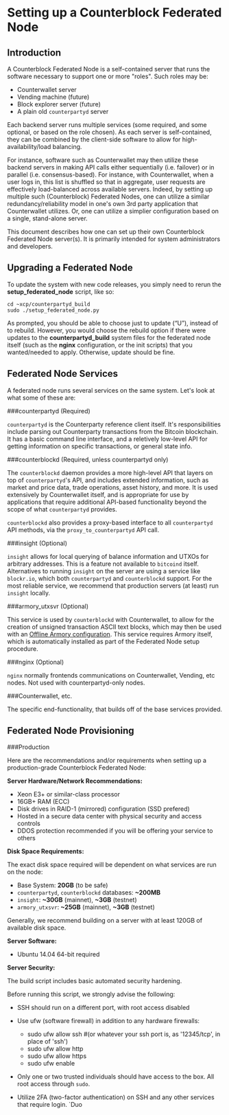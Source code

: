 Setting up a Counterblock Federated Node
==============================================

Introduction
-------------

A Counterblock Federated Node is a self-contained server that runs the software necessary to support one or more "roles".
Such roles may be:

- Counterwallet server
- Vending machine (future)
- Block explorer server (future)
- A plain old ``counterpartyd`` server

Each backend server runs multiple services (some required, and some optional, or based on the role chosen).
As each server is self-contained, they can be combined by the client-side software to allow for high-availability/load balancing.

For instance, software such as Counterwallet may then utilize these backend servers in making API calls either sequentially (i.e. failover) or in
parallel (i.e. consensus-based). For instance, with Counterwallet, when a user logs in, this list is shuffled so that
in aggregate, user requests are effectively load-balanced across available servers. Indeed, by setting up multiple such
(Counterblock) Federated Nodes, one can utilize a similar redundancy/reliability model in one's own 3rd party application
that Counterwallet utilizes. Or, one can utilize a simplier configuration based on a single, stand-alone server.

This document describes how one can set up their own Counterblock Federated Node server(s). It is primarily intended
for system administrators and developers.

Upgrading a Federated Node
--------------------------

To update the system with new code releases, you simply need to rerun the **setup_federated_node** script, like so:
    
    cd ~xcp/counterpartyd_build
    sudo ./setup_federated_node.py

As prompted, you should be able to choose just to update (“U”), instead of to rebuild. However, you would choose the rebuild option if there were updates to the **counterpartyd_build** system files for the federated node itself (such as the **nginx** configuration, or the init scripts) that you wanted/needed to apply. Otherwise, update should be fine.



Federated Node Services
-------------------------

A federated node runs several services on the same system. Let's look at what some of these are:

###counterpartyd (Required)

``counterpartyd`` is the Counterparty reference client itself. It's responsibilities include parsing out Counterparty
transactions from the Bitcoin blockchain. It has a basic command line interface, and a reletively low-level API for
getting information on specific transactions, or general state info.

###counterblockd (Required, unless counterpartyd only)

The ``counterblockd`` daemon provides a more high-level API that layers on top of ``counterpartyd``'s API, and includes extended
information, such as market and price data, trade operations, asset history, and more. It is used extensively by Counterwallet
itself, and is appropriate for use by applications that require additional API-based functionality beyond the scope of
what ``counterpartyd`` provides.

``counterblockd`` also provides a proxy-based interface to all ``counterpartyd`` API methods, via the ``proxy_to_counterpartyd`` API call.

###insight (Optional)

``insight`` allows for local querying of balance information and UTXOs for arbitrary addresses. This is a feature not available
to ``bitcoind`` itself. Alternatives to running ``insight`` on the server are using a service like ``blockr.io``, which
both ``counterpartyd`` and ``counterblockd`` support. For the most reliable service, we recommend that production
servers (at least) run ``insight`` locally.

###armory_utxsvr (Optional)

This service is used by ``counterblockd`` with Counterwallet, to allow for the creation of unsigned transaction
ASCII text blocks, which may then be used with an [Offline Armory configuration](https://bitcoinarmory.com/about/using-our-wallet/).
This service requires Armory itself, which is automatically installed as part of the Federated Node setup procedure.

###nginx (Optional)

``nginx`` normally frontends communications on Counterwallet, Vending, etc nodes. Not used with counterpartyd-only nodes.

###Counterwallet, etc.

The specific end-functionality, that builds off of the base services provided.


Federated Node Provisioning
--------------------------------

###Production

Here are the recommendations and/or requirements when setting up a production-grade Counterblock Federated Node:

**Server Hardware/Network Recommendations:**

- Xeon E3+ or similar-class processor
- 16GB+ RAM (ECC)
- Disk drives in RAID-1 (mirrored) configuration (SSD prefered)
- Hosted in a secure data center with physical security and access controls
- DDOS protection recommended if you will be offering your service to others

**Disk Space Requirements:**

The exact disk space required will be dependent on what services are run on the node:

- Base System: **20GB** (to be safe)
- ``counterpartyd``, ``counterblockd`` databases: **~200MB**
- ``insight``: **~30GB** (mainnet), **~3GB** (testnet)
- ``armory_utxsvr``: **~25GB** (mainnet), **~3GB** (testnet)

Generally, we recommend building on a server with at least 120GB of available disk space.

**Server Software:**

- Ubuntu 14.04 64-bit required

**Server Security:**

The build script includes basic automated security hardening.

Before running this script, we strongly advise the following:

- SSH should run on a different port, with root access disabled
- Use ufw (software firewall) in addition to any hardware firewalls:

  - sudo ufw allow ssh   #(or whatever your ssh port is, as '12345/tcp', in place of 'ssh')
  - sudo ufw allow http
  - sudo ufw allow https
  - sudo ufw enable

- Only one or two trusted individuals should have access to the box. All root access through ``sudo``.
- Utilize 2FA (two-factor authentication) on SSH and any other services that require login.
  `Duo 
